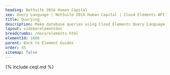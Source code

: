 ```yaml
---
heading: NetSuite 2016 Human Capital
seo: Query Language | NetSuite 2016 Human Capital | Cloud Elements API Docs
title: Querying
description: Make database queries using Cloud Elements Query Language.
layout: sidebarelementdoc
breadcrumbs: /docs/elements.html
elementId: 1688
parent: Back to Element Guides
order: 45
sitemap: false
---
```


{% include ceql.md %}
